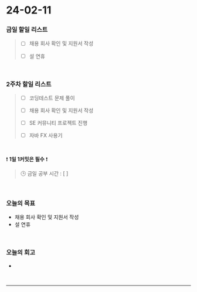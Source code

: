 # 24-02-11
### 금일 할일 리스트
> - [ ]  채용 회사 확인 및 지원서 작성
>
> - [ ]  설 연휴

<br/>

### 2주차 할일 리스트  
> - [ ]  코딩테스트 문제 풀이
>
> - [ ]  채용 회사 확인 및 지원서 작성
>
> - [ ]  SE 커뮤니티 프로젝트 진행
>
> - [ ]  자바 FX 사용기

<br/>

❗ **1일 1커밋은 필수** ❗
> 🕒 금일 공부 시간 : [  ]

<br/>

### 오늘의 목표
- 채용 회사 확인 및 지원서 작성
- 설 연휴

<br>

### 오늘의 회고
- 


<br/>

------------  
